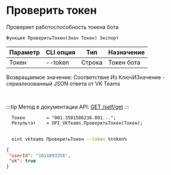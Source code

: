 ﻿---
sidebar_position: 1
---

# Проверить токен
 Проверяет работоспособность токена бота



`Функция ПроверитьТокен(Знач Токен) Экспорт`

  | Параметр | CLI опция | Тип | Назначение |
  |-|-|-|-|
  | Токен | --token | Строка | Токен бота |

  
  Возвращаемое значение:   Соответствие Из КлючИЗначение - сериализованный JSON ответа от VK Teams

<br/>

:::tip
Метод в документации API: [GET /self/get](https://teams.vk.com/botapi/#/self/get_self_get)
:::
<br/>


```bsl title="Пример кода"
  Токен        = "001.3501506236.091...";
  Результат    = OPI_VKTeams.ПроверитьТокен(Токен);
```



```sh title="Пример команды CLI"
    
  oint vkteams ПроверитьТокен --token %token%

```

```json title="Результат"
{
 "userId": "1011893356",
 "ok": true
}
```
